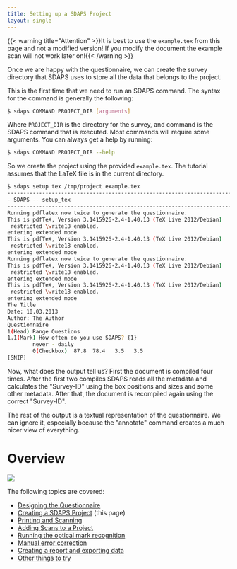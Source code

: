 ```yaml
---
title: Setting up a SDAPS Project
layout: single
---
```


{{< warning title="Attention" >}}It is best to use the `example.tex` from this page and not a
modified version! If you modify the document the example scan will not work
later on!{{< /warning >}}

Once we are happy with the questionnaire, we can create the survey directory
that SDAPS uses to store all the data that belongs to the project.

This is the first time that we need to run an SDAPS command. The syntax for
the command is generally the following:

```bash
$ sdaps COMMAND PROJECT_DIR [arguments]
```

Where `PROJECT_DIR` is the directory for the survey, and command is the
SDAPS command that is executed. Most commands will require some arguments.
You can always get a help by running:

```bash
$ sdaps COMMAND PROJECT_DIR --help
```

So we create the project using the provided `example.tex`. The tutorial
assumes that the LaTeX file is in the current directory.

```bash
$ sdaps setup tex /tmp/project example.tex
------------------------------------------------------------------------------
- SDAPS -- setup_tex
------------------------------------------------------------------------------
Running pdflatex now twice to generate the questionnaire.
This is pdfTeX, Version 3.1415926-2.4-1.40.13 (TeX Live 2012/Debian)
 restricted \write18 enabled.
entering extended mode
This is pdfTeX, Version 3.1415926-2.4-1.40.13 (TeX Live 2012/Debian)
 restricted \write18 enabled.
entering extended mode
Running pdflatex now twice to generate the questionnaire.
This is pdfTeX, Version 3.1415926-2.4-1.40.13 (TeX Live 2012/Debian)
 restricted \write18 enabled.
entering extended mode
This is pdfTeX, Version 3.1415926-2.4-1.40.13 (TeX Live 2012/Debian)
 restricted \write18 enabled.
entering extended mode
The Title
Date: 10.03.2013
Author: The Author
Questionnaire
1(Head) Range Questions
1.1(Mark) How often do you use SDAPS? {1}
        never - daily
        0(Checkbox)  87.8  78.4   3.5   3.5
[SNIP]
```

Now, what does the output tell us? First the document is compiled four times.
After the first two compiles SDAPS reads all the metadata and calculates the
"Survey-ID" using the box positions and sizes and some other metadata. After
that, the document is recompiled again using the correct "Survey-ID".

The rest of the output is a textual representation of the questionnaire. We
can ignore it, especially because the "annotate" command creates a much nicer
view of everything.

# Overview

![](/images/sdaps-steps-0002.png)

The following topics are covered:

 * [Designing the Questionnaire](../design)
 * [Creating a SDAPS Project](../setup) (this page)
 * [Printing and Scanning](../print-scan)
 * [Adding Scans to a Project](../add)
 * [Running the optical mark recognition](../recognize)
 * [Manual error correction](../correction)
 * [Creating a report and exporting data](../export)
 * [Other things to try](../more)

